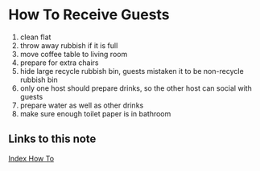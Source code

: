 # How To Receive Guests

1. clean flat
1. throw away rubbish if it is full
1. move coffee table to living room
1. prepare for extra chairs
1. hide large recycle rubbish bin, guests mistaken it to be non-recycle rubbish bin 
1. only one host should prepare drinks, so the other host can social with guests
1. prepare water as well as other drinks
1. make sure enough toilet paper is in bathroom

## Links to this note

[Index How To](index-how-to.md)

